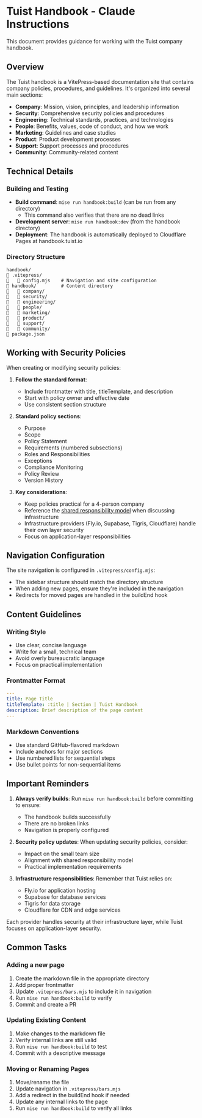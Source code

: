 # Tuist Handbook - Claude Instructions

This document provides guidance for working with the Tuist company handbook.

## Overview

The Tuist handbook is a VitePress-based documentation site that contains company policies, procedures, and guidelines. It's organized into several main sections:

- **Company**: Mission, vision, principles, and leadership information
- **Security**: Comprehensive security policies and procedures
- **Engineering**: Technical standards, practices, and technologies
- **People**: Benefits, values, code of conduct, and how we work
- **Marketing**: Guidelines and case studies
- **Product**: Product development processes
- **Support**: Support processes and procedures
- **Community**: Community-related content

## Technical Details

### Building and Testing

- **Build command**: `mise run handbook:build` (can be run from any directory)
  - This command also verifies that there are no dead links
- **Development server**: `mise run handbook:dev` (from the handbook directory)
- **Deployment**: The handbook is automatically deployed to Cloudflare Pages at handbook.tuist.io

### Directory Structure

```
handbook/
   .vitepress/
      config.mjs    # Navigation and site configuration
   handbook/         # Content directory
      company/
      security/
      engineering/
      people/
      marketing/
      product/
      support/
      community/
   package.json
```

## Working with Security Policies

When creating or modifying security policies:

1. **Follow the standard format**:
   - Include frontmatter with title, titleTemplate, and description
   - Start with policy owner and effective date
   - Use consistent section structure

2. **Standard policy sections**:
   - Purpose
   - Scope
   - Policy Statement
   - Requirements (numbered subsections)
   - Roles and Responsibilities
   - Exceptions
   - Compliance Monitoring
   - Policy Review
   - Version History

3. **Key considerations**:
   - Keep policies practical for a 4-person company
   - Reference the [shared responsibility model](/security/shared-responsibility-model) when discussing infrastructure
   - Infrastructure providers (Fly.io, Supabase, Tigris, Cloudflare) handle their own layer security
   - Focus on application-layer responsibilities

## Navigation Configuration

The site navigation is configured in `.vitepress/config.mjs`:

- The sidebar structure should match the directory structure
- When adding new pages, ensure they're included in the navigation
- Redirects for moved pages are handled in the buildEnd hook

## Content Guidelines

### Writing Style

- Use clear, concise language
- Write for a small, technical team
- Avoid overly bureaucratic language
- Focus on practical implementation

### Frontmatter Format

```yaml
---
title: Page Title
titleTemplate: :title | Section | Tuist Handbook
description: Brief description of the page content
---
```

### Markdown Conventions

- Use standard GitHub-flavored markdown
- Include anchors for major sections
- Use numbered lists for sequential steps
- Use bullet points for non-sequential items

## Important Reminders

1. **Always verify builds**: Run `mise run handbook:build` before committing to ensure:
   - The handbook builds successfully
   - There are no broken links
   - Navigation is properly configured

2. **Security policy updates**: When updating security policies, consider:
   - Impact on the small team size
   - Alignment with shared responsibility model
   - Practical implementation requirements

3. **Infrastructure responsibilities**: Remember that Tuist relies on:
   - Fly.io for application hosting
   - Supabase for database services
   - Tigris for data storage
   - Cloudflare for CDN and edge services

Each provider handles security at their infrastructure layer, while Tuist focuses on application-layer security.

## Common Tasks

### Adding a new page

1. Create the markdown file in the appropriate directory
2. Add proper frontmatter
3. Update `.vitepress/bars.mjs` to include it in navigation
4. Run `mise run handbook:build` to verify
5. Commit and create a PR

### Updating Existing Content

1. Make changes to the markdown file
2. Verify internal links are still valid
3. Run `mise run handbook:build` to test
4. Commit with a descriptive message

### Moving or Renaming Pages

1. Move/rename the file
2. Update navigation in `.vitepress/bars.mjs`
3. Add a redirect in the buildEnd hook if needed
4. Update any internal links to the page
5. Run `mise run handbook:build` to verify all links
